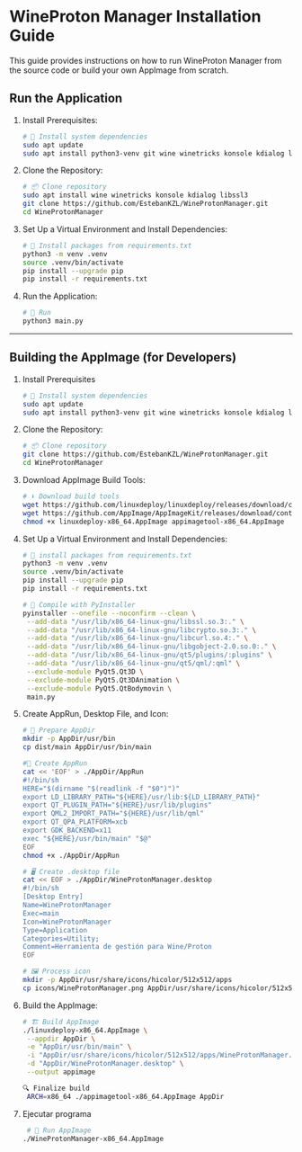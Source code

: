 # WineProton Manager Installation Guide

This guide provides instructions on how to run WineProton Manager from the source code or build your own AppImage from scratch.

## Run the Application

1. Install Prerequisites:
   ```bash
   # 🔧 Install system dependencies
   sudo apt update
   sudo apt install python3-venv git wine winetricks konsole kdialog libssl3

2. Clone the Repository:
   ```bash
   # 📦 Clone repository
   sudo apt install wine winetricks konsole kdialog libssl3
   git clone https://github.com/EstebanKZL/WineProtonManager.git
   cd WineProtonManager

3. Set Up a Virtual Environment and Install Dependencies:
   ```bash
   # 🐍 Install packages from requirements.txt
   python3 -m venv .venv
   source .venv/bin/activate
   pip install --upgrade pip
   pip install -r requirements.txt

3. Run the Application:
   ```bash
   # 🏃 Run
   python3 main.py

---

## Building the AppImage (for Developers)

1. Install Prerequisites
   ```bash
   # 🔧 Install system dependencies
   sudo apt update
   sudo apt install python3-venv git wine winetricks konsole kdialog libssl3 imagemagick

2. Clone the Repository:
   ```bash
   # 📦 Clone repository
   git clone https://github.com/EstebanKZL/WineProtonManager.git
   cd WineProtonManager
   
3. Download AppImage Build Tools:
   ```bash
   # ⬇️ Download build tools
   wget https://github.com/linuxdeploy/linuxdeploy/releases/download/continuous/linuxdeploy-x86_64.AppImage
   wget https://github.com/AppImage/AppImageKit/releases/download/continuous/appimagetool-x86_64.AppImage
   chmod +x linuxdeploy-x86_64.AppImage appimagetool-x86_64.AppImage

4. Set Up a Virtual Environment and Install Dependencies:
   ```bash
   # 🐍 install packages from requirements.txt
   python3 -m venv .venv
   source .venv/bin/activate
   pip install --upgrade pip
   pip install -r requirements.txt

   # 🔨 Compile with PyInstaller
   pyinstaller --onefile --noconfirm --clean \
    --add-data "/usr/lib/x86_64-linux-gnu/libssl.so.3:." \
    --add-data "/usr/lib/x86_64-linux-gnu/libcrypto.so.3:." \
    --add-data "/usr/lib/x86_64-linux-gnu/libcurl.so.4:." \
    --add-data "/usr/lib/x86_64-linux-gnu/libgobject-2.0.so.0:." \
    --add-data "/usr/lib/x86_64-linux-gnu/qt5/plugins/:plugins" \
    --add-data "/usr/lib/x86_64-linux-gnu/qt5/qml/:qml" \
    --exclude-module PyQt5.Qt3D \
    --exclude-module PyQt5.Qt3DAnimation \
    --exclude-module PyQt5.QtBodymovin \
    main.py
   
5. Create AppRun, Desktop File, and Icon:
   ```bash
   # 📁 Prepare AppDir
   mkdir -p AppDir/usr/bin
   cp dist/main AppDir/usr/bin/main

   #🔨 Create AppRun
   cat << 'EOF' > ./AppDir/AppRun
   #!/bin/sh
   HERE="$(dirname "$(readlink -f "$0")")"
   export LD_LIBRARY_PATH="${HERE}/usr/lib:${LD_LIBRARY_PATH}"
   export QT_PLUGIN_PATH="${HERE}/usr/lib/plugins"
   export QML2_IMPORT_PATH="${HERE}/usr/lib/qml"
   export QT_QPA_PLATFORM=xcb
   export GDK_BACKEND=x11
   exec "${HERE}/usr/bin/main" "$@"
   EOF
   chmod +x ./AppDir/AppRun

   # 🖥️ Create .desktop file
   cat << EOF > ./AppDir/WineProtonManager.desktop
   #!/bin/sh
   [Desktop Entry]
   Name=WineProtonManager
   Exec=main
   Icon=WineProtonManager
   Type=Application
   Categories=Utility;
   Comment=Herramienta de gestión para Wine/Proton
   EOF

   # 🖼️ Process icon
   mkdir -p AppDir/usr/share/icons/hicolor/512x512/apps
   cp icons/WineProtonManager.png AppDir/usr/share/icons/hicolor/512x512/apps/WineProtonManager.png
   
6. Build the AppImage:
   ```bash
   # 🏗️ Build AppImage
   ./linuxdeploy-x86_64.AppImage \
    --appdir AppDir \
    -e "AppDir/usr/bin/main" \
    -i "AppDir/usr/share/icons/hicolor/512x512/apps/WineProtonManager.png" \
    -d "AppDir/WineProtonManager.desktop" \
    --output appimage

   🔍 Finalize build
    ARCH=x86_64 ./appimagetool-x86_64.AppImage AppDir
   
7. Ejecutar programa
   ```bash
    # 🏃 Run AppImage
   ./WineProtonManager-x86_64.AppImage
